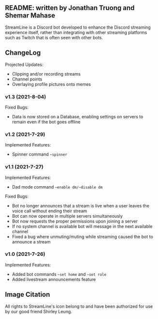 ## README: written by Jonathan Truong and Shemar Mahase

StreamLine is a Discord bot developed to enhance the Discord streaming experience itself, rather than integrating with other streaming platforms such as Twitch that is often seen with other bots.

## ChangeLog

Projected Updates:
- Clipping and/or recording streams
- Channel points
- Overlaying profile pictures onto memes

### **v1.3 (2021-8-04)**

Fixed Bugs:
- Data is now stored on a Database, enabling settings on servers to remain even if the bot goes offline

### **v1.2 (2021-7-29)**

Implemented Features:
- Spinner command `~spinner`

### **v1.1 (2021-7-27)**

Implemented Features:
- Dad mode command `~enable dm/~disable dm`

Fixed Bugs:
- Bot no longer announces that a stream is live when a user leaves the voice call without ending their stream
- Bot can now operate in multiple servers simultaneously
- Bot now requests the proper permissions upon joining a server
- If no system channel is available bot will message in the next available channel
- Fixed a bug where unmuting/muting while streaming caused the bot to announce a stream

### **v1.0 (2021-7-26)**

Implemented Features:
- Added bot commands `~set home` and `~set role`
- Added livestream announcements feature

## Image Citation

All rights to StreamLine's icon belong to and have been authorized for use by our good friend Shirley Leung.